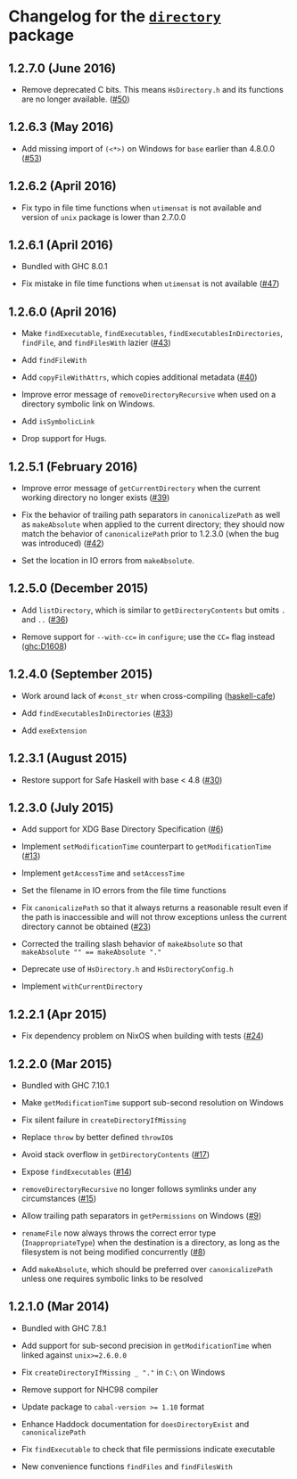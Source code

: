 Changelog for the [`directory`][1] package
==========================================

## 1.2.7.0 (June 2016)

  * Remove deprecated C bits.  This means `HsDirectory.h` and its functions
    are no longer available.
    ([#50](https://github.com/haskell/directory/issues/50))

## 1.2.6.3 (May 2016)

  * Add missing import of `(<*>)` on Windows for `base` earlier than 4.8.0.0
    ([#53](https://github.com/haskell/directory/issues/53))

## 1.2.6.2 (April 2016)

  * Fix typo in file time functions when `utimensat` is not available and
    version of `unix` package is lower than 2.7.0.0

## 1.2.6.1 (April 2016)

  * Bundled with GHC 8.0.1

  * Fix mistake in file time functions when `utimensat` is not available
    ([#47](https://github.com/haskell/directory/pull/47))

## 1.2.6.0 (April 2016)

  * Make `findExecutable`, `findExecutables`, `findExecutablesInDirectories`,
    `findFile`, and `findFilesWith` lazier
    ([#43](https://github.com/haskell/directory/issues/43))

  * Add `findFileWith`

  * Add `copyFileWithAttrs`, which copies additional metadata
    ([#40](https://github.com/haskell/directory/issues/40))

  * Improve error message of `removeDirectoryRecursive` when used on a
    directory symbolic link on Windows.

  * Add `isSymbolicLink`

  * Drop support for Hugs.

## 1.2.5.1 (February 2016)

  * Improve error message of `getCurrentDirectory` when the current working
    directory no longer exists
    ([#39](https://github.com/haskell/directory/issues/39))

  * Fix the behavior of trailing path separators in `canonicalizePath` as well
    as `makeAbsolute` when applied to the current directory; they should now
    match the behavior of `canonicalizePath` prior to 1.2.3.0 (when the bug
    was introduced)
    ([#42](https://github.com/haskell/directory/issues/42))

  * Set the location in IO errors from `makeAbsolute`.

## 1.2.5.0 (December 2015)

  * Add `listDirectory`, which is similar to `getDirectoryContents`
    but omits `.` and `..`
    ([#36](https://github.com/haskell/directory/pull/36))

  * Remove support for `--with-cc=` in `configure`; use the `CC=` flag instead
    ([ghc:D1608](https://phabricator.haskell.org/D1608))

## 1.2.4.0 (September 2015)

  * Work around lack of `#const_str` when cross-compiling
    ([haskell-cafe](F7D))

  * Add `findExecutablesInDirectories`
    ([#33](https://github.com/haskell/directory/pull/33))

  * Add `exeExtension`

[F7D]: https://mail.haskell.org/pipermail/haskell-cafe/2015-August/120892.html

## 1.2.3.1 (August 2015)

  * Restore support for Safe Haskell with base < 4.8
    ([#30](https://github.com/haskell/directory/issues/30))

## 1.2.3.0 (July 2015)

  * Add support for XDG Base Directory Specification
    ([#6](https://github.com/haskell/directory/issues/6))

  * Implement `setModificationTime` counterpart to `getModificationTime`
    ([#13](https://github.com/haskell/directory/issues/13))

  * Implement `getAccessTime` and `setAccessTime`

  * Set the filename in IO errors from the file time functions

  * Fix `canonicalizePath` so that it always returns a reasonable result even
    if the path is inaccessible and will not throw exceptions unless the
    current directory cannot be obtained
    ([#23](https://github.com/haskell/directory/issues/23))

  * Corrected the trailing slash behavior of `makeAbsolute`
    so that `makeAbsolute "" == makeAbsolute "."`

  * Deprecate use of `HsDirectory.h` and `HsDirectoryConfig.h`

  * Implement `withCurrentDirectory`

## 1.2.2.1 (Apr 2015)

  * Fix dependency problem on NixOS when building with tests
    ([#24](https://github.com/haskell/directory/issues/24))

## 1.2.2.0 (Mar 2015)

  * Bundled with GHC 7.10.1

  * Make `getModificationTime` support sub-second resolution on Windows

  * Fix silent failure in `createDirectoryIfMissing`

  * Replace `throw` by better defined `throwIO`s

  * Avoid stack overflow in `getDirectoryContents`
    ([#17](https://github.com/haskell/directory/pull/17))

  * Expose `findExecutables`
    ([#14](https://github.com/haskell/directory/issues/14))

  * `removeDirectoryRecursive` no longer follows symlinks under any
    circumstances
    ([#15](https://github.com/haskell/directory/issues/15))

  * Allow trailing path separators in `getPermissions` on Windows
    ([#9](https://github.com/haskell/directory/issues/9))

  * `renameFile` now always throws the correct error type
    (`InappropriateType`) when the destination is a directory, as long as the
    filesystem is not being modified concurrently
    ([#8](https://github.com/haskell/directory/pull/8))

  * Add `makeAbsolute`, which should be preferred over `canonicalizePath`
    unless one requires symbolic links to be resolved

## 1.2.1.0 (Mar 2014)

  * Bundled with GHC 7.8.1

  * Add support for sub-second precision in `getModificationTime` when
    linked against `unix>=2.6.0.0`

  * Fix `createDirectoryIfMissing _ "."` in `C:\` on Windows

  * Remove support for NHC98 compiler

  * Update package to `cabal-version >= 1.10` format

  * Enhance Haddock documentation for `doesDirectoryExist` and
    `canonicalizePath`

  * Fix `findExecutable` to check that file permissions indicate executable

  * New convenience functions `findFiles` and `findFilesWith`

[1]: https://hackage.haskell.org/package/directory
